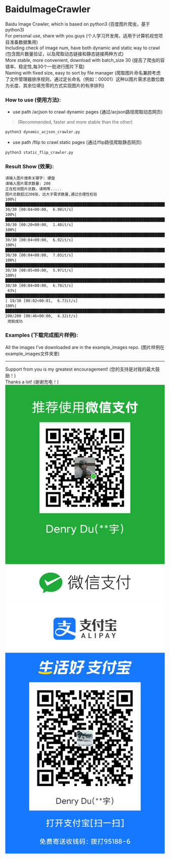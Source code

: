 # BaiduImageCrawler
Baidu Image Crawler, which is based on python3 (百度图片爬虫，基于python3)      
For personal use, share with you guys (个人学习开发用，适用于计算机视觉项目准备数据集用)     
Including check of image num, have both dynamic and static way to crawl (包含图片数量验证，以及爬取动态链接和静态链接两种方式)       
More stable, more convenient, download with batch_size 30 (提高了爬虫的容错率、稳定性,每30个一批进行图片下载)       
Naming with fixed size, easy to sort by file manager (爬取图片命名兼顾考虑了文件管理器排序规则，通过定长命名（例如：00001）这种以图片需求总数位数为长度、其余位填充零的方式实现图片的有序排列)    

### How to use (使用方法):
- use path /acjson to crawl dynamic pages (通过/acjson路径爬取动态网页) 
> (Recommended, faster and more stable than the other)
``` python
python3 dynamic_acjson_crawler.py
```
- use path /flip to crawl static pages (通过/flip路径爬取静态网页)
``` python
python3 static_flip_crawler.py
```

### Result Show (效果):
```
请输入图片搜索关键字: 硬盘
请输入图片需求数量: 200
正在检测图片总数，请稍等.....
图片总数超过200张，远大于需求数量,通过合理性检验
100%|████████████████████████████████████████████████████████████████████████████████████████████████████████████████████| 30/30 [00:04<00:00,  6.98it/s]
100%|████████████████████████████████████████████████████████████████████████████████████████████████████████████████████| 30/30 [00:20<00:00,  1.48it/s]
100%|████████████████████████████████████████████████████████████████████████████████████████████████████████████████████| 30/30 [00:04<00:00,  6.92it/s]
100%|████████████████████████████████████████████████████████████████████████████████████████████████████████████████████| 30/30 [00:04<00:00,  7.03it/s]
100%|████████████████████████████████████████████████████████████████████████████████████████████████████████████████████| 30/30 [00:05<00:00,  5.97it/s]
100%|████████████████████████████████████████████████████████████████████████████████████████████████████████████████████| 30/30 [00:04<00:00,  6.78it/s]
 63%|█████████████████████████████████████████████████████████████████████████▍                                          | 19/30 [00:02<00:01,  6.73it/s]
100%|██████████████████████████████████████████████████████████████████████████████████████████████████████████████████| 200/200 [00:46<00:00,  4.32it/s]
 爬取成功
```

### Examples (下载完成图片样例):
All the images I've downloaded are in the example_images repo. (图片样例在example_images文件夹里)


***
Support from you is my greatest encouragement! (您的支持是对我的最大鼓励！)       
Thanks a lot! (谢谢充电！)       
![wechatpay](https://github.com/DenryDu/DenryDu.github.io/blob/master/image_upload/wechat_charge.png)
![alipay](https://github.com/DenryDu/DenryDu.github.io/blob/master/image_upload/alipay_charge.jpg)

